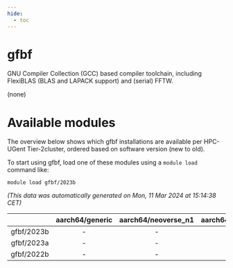 ```yaml
---
hide:
  - toc
---
```


gfbf
====


GNU Compiler Collection (GCC) based compiler toolchain, including FlexiBLAS (BLAS and LAPACK support) and (serial) FFTW.

(none)
# Available modules


The overview below shows which gfbf installations are available per HPC-UGent Tier-2cluster, ordered based on software version (new to old).

To start using gfbf, load one of these modules using a `module load` command like:

```shell
module load gfbf/2023b
```

*(This data was automatically generated on Mon, 11 Mar 2024 at 15:14:38 CET)*  

| |aarch64/generic|aarch64/neoverse_n1|aarch64/neoverse_v1|x86_64/generic|x86_64/amd/zen2|x86_64/amd/zen3|x86_64/intel/haswell|x86_64/intel/skylake_avx512|
| :---: | :---: | :---: | :---: | :---: | :---: | :---: | :---: | :---: |
|gfbf/2023b|-|-|-|-|-|-|-|-|
|gfbf/2023a|-|-|-|-|-|-|-|-|
|gfbf/2022b|-|-|-|-|-|-|-|-|
